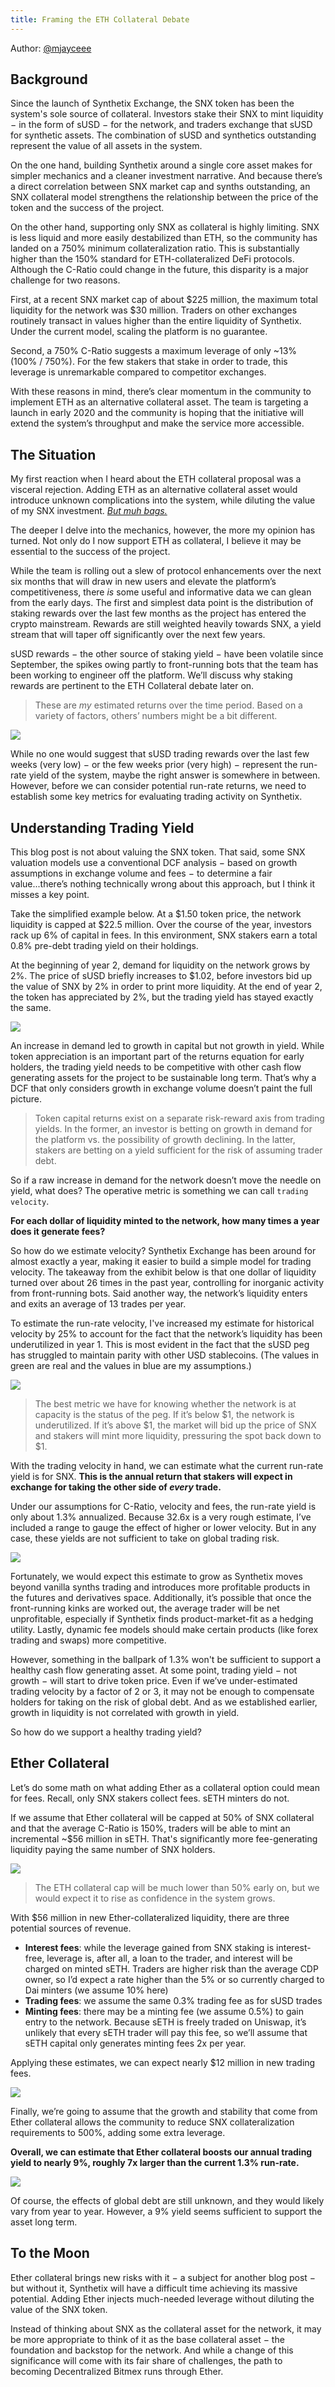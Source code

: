 ```yaml
---
title: Framing the ETH Collateral Debate
---
```

Author: <a class="link" href="https://twitter.com/mjayceee" target="_blank">@mjayceee</a>

## Background
<p>
Since the launch of Synthetix Exchange, the SNX token has been the system's sole source of collateral. Investors stake their SNX to mint liquidity &#8722; in the form of sUSD &#8722; for the network, and traders exchange that sUSD for synthetic assets. The combination of sUSD and synthetics outstanding represent the value of all assets in the system.
</p>
On the one hand, building Synthetix around a single core asset makes for simpler mechanics and a cleaner investment narrative. And because there’s a direct correlation between SNX market cap and synths outstanding, an SNX collateral model strengthens the relationship between the price of the token and the success of the project. 

On the other hand, supporting only SNX as collateral is highly limiting. SNX is less liquid and more easily destabilized than ETH, so the community has landed on a 750% minimum collateralization ratio. This is substantially higher than the 150% standard for ETH-collateralized DeFi protocols. Although the C-Ratio could change in the future, this disparity is a major challenge for two reasons. 

<!--truncate-->

First, at a recent SNX market cap of about $225 million, the maximum total liquidity for the network was $30 million. Traders on other exchanges routinely transact in values higher than the entire liquidity of Synthetix. Under the current model, scaling the platform is no guarantee. 

Second, a 750% C-Ratio suggests a maximum leverage of only ~13% (100% / 750%). For the few stakers that stake in order to trade, this leverage is unremarkable compared to competitor exchanges. 

With these reasons in mind, there’s clear momentum in the community to implement ETH as an alternative collateral asset. The team is targeting a launch in early 2020 and the community is hoping that the initiative will extend the system’s throughput and make the service more accessible. 

## The Situation

My first reaction when I heard about the ETH collateral proposal was a visceral rejection. Adding ETH as an alternative collateral asset would introduce unknown complications into the system, while diluting the value of my SNX investment. <a href="https://twitter.com/binance/status/1114027659015544832?s=20" target="_blank" class="link">*But muh bags.*</a>

The deeper I delve into the mechanics, however, the more my opinion has turned. Not only do I now support ETH as collateral, I believe it may be essential to the success of the project. 

While the team is rolling out a slew of protocol enhancements over the next six months that will draw in new users and elevate the platform’s competitiveness, there *is* some useful and informative data we can glean from the early days. The first and simplest data point is the distribution of staking rewards over the last few months as the project has entered the crypto mainstream. Rewards are still weighted heavily towards SNX, a yield stream that will taper off significantly over the next few years. 

sUSD rewards &#8722; the other source of staking yield &#8722; have been volatile since September, the spikes owing partly to front-running bots that the team has been working to engineer off the platform. We’ll discuss why staking rewards are pertinent to the ETH Collateral debate later on.

> These are *my* estimated returns over the time period. Based on a variety of factors, others’ numbers might be a bit different.

<img class="blog-img" src="/docs/assets/eth-collateral/weekly-rewards.png">

While no one would suggest that sUSD trading rewards over the last few weeks (very low) &#8722; or the few weeks prior (very high) &#8722; represent the run-rate yield of the system, maybe the right answer is somewhere in between. However, before we can consider potential run-rate returns, we need to establish some key metrics for evaluating trading activity on Synthetix.

## Understanding Trading Yield

This blog post is not about valuing the SNX token. That said, some SNX valuation models use a conventional DCF analysis &#8722; based on growth assumptions in exchange volume and fees &#8722; to determine a fair value...there’s nothing technically wrong about this approach, but I think it misses a key point. 

Take the simplified example below. At a $1.50 token price, the network liquidity is capped at $22.5 million. Over the course of the year, investors rack up 6% of capital in fees. In this environment, SNX stakers earn a total 0.8% pre-debt trading yield on their holdings. 

At the beginning of year 2, demand for liquidity on the network grows by 2%. The price of sUSD briefly increases to $1.02, before investors bid up the value of SNX by 2% in order to print more liquidity. At the end of year 2, the token has appreciated by 2%, but the trading yield has stayed exactly the same. 

<img class="blog-img" src="/docs/assets/eth-collateral/demand-growth-example.png">

An increase in demand led to growth in capital but not growth in yield. While token appreciation is an important part of the returns equation for early holders, the trading yield needs to be competitive with other cash flow generating assets for the project to be sustainable long term. That’s why a DCF that only considers growth in exchange volume doesn’t paint the full picture.

> Token capital returns exist on a separate risk-reward axis from trading yields. In the former, an investor is betting on growth in demand for the platform vs. the possibility of growth declining. In the latter, stakers are betting on a yield sufficient for the risk of assuming trader debt. 

So if a raw increase in demand for the network doesn’t move the needle on yield, what does? The operative metric is something we can call `trading velocity`. 

**For each dollar of liquidity minted to the network, how many times a year does it generate fees?**

So how do we estimate velocity? Synthetix Exchange has been around for almost exactly a year, making it easier to build a simple model for trading velocity.  The takeaway from the exhibit below is that one dollar of liquidity turned over about 26 times in the past year, controlling for inorganic activity from front-running bots. Said another way, the network’s liquidity enters and exits an average of 13 trades per year.

To estimate the run-rate velocity, I've increased my estimate for historical velocity by 25% to account for the fact that the network’s liquidity has been underutilized in year 1. This is most evident in the fact that the sUSD peg has struggled to maintain parity with other USD stablecoins. (The values in green are real and the values in blue are my assumptions.)

<img class="blog-img" src="/docs/assets/eth-collateral/run-rate-velocity.png">

> The best metric we have for knowing whether the network is at capacity is the status of the peg. If it’s below $1, the network is underutilized. If it’s above $1, the market will bid up the price of SNX and stakers will mint more liquidity, pressuring the spot back down to $1. 

With the trading velocity in hand, we can estimate what the current run-rate yield is for SNX. **This is the annual return that stakers will expect in exchange for taking the other side of *every* trade.**

Under our assumptions for C-Ratio, velocity and fees, the run-rate yield is only about 1.3% annualized. Because 32.6x is a very rough estimate, I’ve included a range to gauge the effect of higher or lower velocity. But in any case, these yields are not sufficient to take on global trading risk.

<img class="blog-img" src="/docs/assets/eth-collateral/current-trading-yield.png">

Fortunately, we would expect this estimate to grow as Synthetix moves beyond vanilla synths trading and introduces more profitable products in the futures and derivatives space. Additionally, it’s possible that once the front-running kinks are worked out, the average trader will be net unprofitable, especially if Synthetix finds product-market-fit as a hedging utility. Lastly, dynamic fee models should make certain products (like forex trading and swaps) more competitive. 

However, something in the ballpark of 1.3% won't be sufficient to support a healthy cash flow generating asset. At some point, trading yield &#8722; not growth &#8722; will start to drive token price. Even if we’ve under-estimated trading velocity by a factor of 2 or 3, it may not be enough to compensate holders for taking on the risk of global debt. And as we established earlier, growth in liquidity is not correlated with growth in yield.

So how do we support a healthy trading yield? 

## Ether Collateral

Let’s do some math on what adding Ether as a collateral option could mean for fees. Recall, only SNX stakers collect fees. sETH minters do not. 

If we assume that Ether collateral will be capped at 50% of SNX collateral and that the average C-Ratio is 150%, traders will be able to mint an incremental ~$56 million in sETH. That's significantly more fee-generating liquidity paying the same number of SNX holders.

<img class="blog-img" src="/docs/assets/eth-collateral/minted-seth.png">

> The ETH collateral cap will be much lower than 50% early on, but we would expect it to rise as confidence in the system grows. 

With $56 million in new Ether-collateralized liquidity, there are three potential sources of revenue. 

* **Interest fees**: while the leverage gained from SNX staking is interest-free, leverage is, after all, a loan to the trader, and interest will be charged on minted sETH. Traders are higher risk than the average CDP owner, so I’d expect a rate higher than the 5% or so currently charged to Dai minters (we assume 10% here)
* **Trading fees**: we assume the same 0.3% trading fee as for sUSD trades
* **Minting fees**: there may be a minting fee (we assume 0.5%)  to gain entry to the network. Because sETH is freely traded on Uniswap, it’s unlikely that every sETH trader will pay this fee, so we’ll assume that sETH capital only generates minting fees 2x per year.

Applying these estimates, we can expect nearly $12 million in new trading fees. 

<img class="blog-img" src="/docs/assets/eth-collateral/network-fees.png">

Finally, we’re going to assume that the growth and stability that come from Ether collateral allows the community to reduce SNX collateralization requirements to 500%, adding some extra leverage. 

**Overall, we can estimate that Ether collateral boosts our annual trading yield to nearly 9%, roughly 7x larger than the current 1.3% run-rate.**

<img class="blog-img" src="/docs/assets/eth-collateral/new-trading-yield.png">

Of course, the effects of global debt are still unknown, and they would likely vary from year to year. However, a 9% yield seems sufficient to support the asset long term. 

## To the Moon

Ether collateral brings new risks with it &#8722; a subject for another blog post &#8722; but without it, Synthetix will have a difficult time achieving its massive potential. Adding Ether injects much-needed leverage without diluting the value of the SNX token. 

Instead of thinking about SNX as the collateral asset for the network, it may be more appropriate to think of it as the base collateral asset &#8722; the foundation and backstop for the network. And while a change of this significance will come with its fair share of challenges, the path to becoming Decentralized Bitmex runs through Ether.


